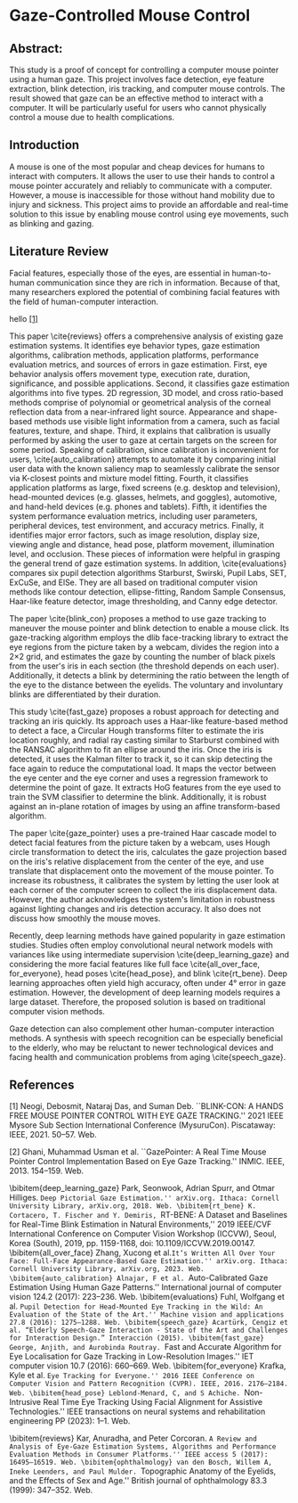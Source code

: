 # Gaze-Controlled Mouse Control

## Abstract:
This study is a proof of concept for controlling a computer mouse pointer using a human gaze. This project involves face detection, eye feature extraction, blink detection, iris tracking, and computer mouse controls. The result showed that gaze can be an effective method to interact with a computer. It will be particularly useful for users who cannot physically control a mouse due to health complications.

## Introduction

A mouse is one of the most popular and cheap devices for humans to interact with computers. It allows the user to use their hands to control a mouse pointer accurately and reliably to communicate with a computer. However, a mouse is inaccessible for those without hand mobility due to injury and sickness. This project aims to provide an affordable and real-time solution to this issue by enabling mouse control using eye movements, such as blinking and gazing.

## Literature Review

Facial features, especially those of the eyes, are essential in human-to-human communication since they are rich in information. Because of that, many researchers explored the potential of combining facial features with the field of human-computer interaction.

hello [[1]](#1)



This paper \cite{reviews} offers a comprehensive analysis of existing gaze estimation systems. It identifies eye behavior types, gaze estimation algorithms, calibration methods, application platforms, performance evaluation metrics, and sources of errors in gaze estimation. First, eye behavior analysis offers movement type, execution rate, duration, significance, and possible applications. Second, it classifies gaze estimation algorithms into five types. 2D regression, 3D model, and cross ratio-based methods comprise of polynomial or geometrical analysis of the corneal reflection data from a near-infrared light source. Appearance and shape-based methods use visible light information from a camera, such as facial features, texture, and shape. Third, it explains that calibration is usually performed by asking the user to gaze at certain targets on the screen for some period. Speaking of calibration, since calibration is inconvenient for users, \cite{auto_calibration} attempts to automate it by comparing initial user data with the known saliency map to seamlessly calibrate the sensor via K-closest points and mixture model fitting. Fourth, it classifies application platforms as large, fixed screens (e.g. desktop and television), head-mounted devices (e.g. glasses, helmets, and goggles), automotive, and hand-held devices (e.g. phones and tablets). Fifth, it identifies the system performance evaluation metrics, including user parameters, peripheral devices, test environment, and accuracy metrics. Finally, it identifies major error factors, such as image resolution, display size, viewing angle and distance, head pose, platform movement, illumination level, and occlusion. These pieces of information were helpful in grasping the general trend of gaze estimation systems. In addition, \cite{evaluations} compares six pupil detection algorithms Starburst, Swirski, Pupil Labs, SET, ExCuSe, and ElSe. They are all based on traditional computer vision methods like contour detection, ellipse-fitting, Random Sample Consensus, Haar-like feature detector, image thresholding, and Canny edge detector.

The paper \cite{blink_con} proposes a method to use gaze tracking to maneuver the mouse pointer and blink detection to enable a mouse click. Its gaze-tracking algorithm employs the dlib face-tracking library to extract the eye regions from the picture taken by a webcam, divides the region into a 2×2 grid, and estimates the gaze by counting the number of black pixels from the user's iris in each section (the threshold depends on each user). Additionally, it detects a blink by determining the ratio between the length of the eye to the distance between the eyelids. The voluntary and involuntary blinks are differentiated by their duration.

This study \cite{fast_gaze} proposes a robust approach for detecting and tracking an iris quickly. Its approach uses a Haar-like feature-based method to detect a face, a Circular Hough transforms filter to estimate the iris location roughly, and radial ray casting similar to Starburst combined with the RANSAC algorithm to fit an ellipse around the iris. Once the iris is detected, it uses the Kalman filter to track it, so it can skip detecting the face again to reduce the computational load. It maps the vector between the eye center and the eye corner and uses a regression framework to determine the point of gaze. It extracts HoG features from the eye used to train the SVM classifier to determine the blink. Additionally, it is robust against an in-plane rotation of images by using an affine transform-based algorithm. 

The paper \cite{gaze_pointer} uses a pre-trained Haar cascade model to detect facial features from the picture taken by a webcam, uses Hough circle transformation to detect the iris, calculates the gaze projection based on the iris's relative displacement from the center of the eye, and use translate that displacement onto the movement of the mouse pointer. To increase its robustness, it calibrates the system by letting the user look at each corner of the computer screen to collect the iris displacement data. However, the author acknowledges the system's limitation in robustness against lighting changes and iris detection accuracy. It also does not discuss how smoothly the mouse moves.

Recently, deep learning methods have gained popularity in gaze estimation studies. Studies often employ convolutional neural network models with variances like using intermediate supervision \cite{deep_learning_gaze} and considering the more facial features like full face \cite{all_over_face, for_everyone}, head poses \cite{head_pose}, and blink \cite{rt_bene}. Deep learning approaches often yield high accuracy, often under 4° error in gaze estimation. However, the development of deep learning models requires a large dataset. Therefore, the proposed solution is based on traditional computer vision methods.

Gaze detection can also complement other human-computer interaction methods. A synthesis with speech recognition can be especially beneficial to the elderly, who may be reluctant to newer technological devices and facing health and communication problems from aging \cite{speech_gaze}.



## References

<a id="1">[1]</a> 
Neogi, Debosmit, Nataraj Das, and Suman Deb. ``BLINK-CON: A HANDS FREE MOUSE POINTER CONTROL WITH EYE GAZE TRACKING.'' 2021 IEEE Mysore Sub Section International Conference (MysuruCon). Piscataway: IEEE, 2021. 50–57. Web.

<a id="2">[2]</a> 
Ghani, Muhammad Usman et al. ``GazePointer: A Real Time Mouse Pointer Control Implementation Based on Eye Gaze Tracking.'' INMIC. IEEE, 2013. 154–159. Web.

\bibitem{deep_learning_gaze} Park, Seonwook, Adrian Spurr, and Otmar Hilliges. ``Deep Pictorial Gaze Estimation.'' arXiv.org. Ithaca: Cornell University Library, arXiv.org, 2018. Web.
\bibitem{rt_bene} K. Cortacero, T. Fischer and Y. Demiris, ``RT-BENE: A Dataset and Baselines for Real-Time Blink Estimation in Natural Environments,'' 2019 IEEE/CVF International Conference on Computer Vision Workshop (ICCVW), Seoul, Korea (South), 2019, pp. 1159-1168, doi: 10.1109/ICCVW.2019.00147.
\bibitem{all_over_face} Zhang, Xucong et al.``It’s Written All Over Your Face: Full-Face Appearance-Based Gaze Estimation.'' arXiv.org. Ithaca: Cornell University Library, arXiv.org, 2023. Web.
\bibitem{auto_calibration} Alnajar, F et al. ``Auto-Calibrated Gaze Estimation Using Human Gaze Patterns.'' International journal of computer vision 124.2 (2017): 223–236. Web.
\bibitem{evaluations} Fuhl, Wolfgang et al. ``Pupil Detection for Head-Mounted Eye Tracking in the Wild: An Evaluation of the State of the Art.'' Machine vision and applications 27.8 (2016): 1275–1288. Web.
\bibitem{speech_gaze} Acartürk, Cengiz et al. “Elderly Speech-Gaze Interaction - State of the Art and Challenges for Interaction Design.” Interacción (2015).
\bibitem{fast_gaze} George, Anjith, and Aurobinda Routray. ``Fast and Accurate Algorithm for Eye Localisation for Gaze Tracking in Low-Resolution Images.'' IET computer vision 10.7 (2016): 660–669. Web.
\bibitem{for_everyone} Krafka, Kyle et al. ``Eye Tracking for Everyone.'' 2016 IEEE Conference on Computer Vision and Pattern Recognition (CVPR). IEEE, 2016. 2176–2184. Web.
\bibitem{head_pose} Leblond-Menard, C, and S Achiche. ``Non-Intrusive Real Time Eye Tracking Using Facial Alignment for Assistive Technologies.'' IEEE transactions on neural systems and rehabilitation engineering PP (2023): 1–1. Web.

\bibitem{reviews} Kar, Anuradha, and Peter Corcoran. ``A Review and Analysis of Eye-Gaze Estimation Systems, Algorithms and Performance Evaluation Methods in Consumer Platforms.'' IEEE access 5 (2017): 16495–16519. Web.
\bibitem{ophthalmology} van den Bosch, Willem A, Ineke Leenders, and Paul Mulder. ``Topographic Anatomy of the Eyelids, and the Effects of Sex and Age.'' British journal of ophthalmology 83.3 (1999): 347–352. Web.

